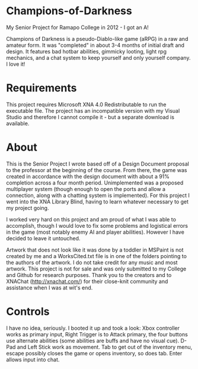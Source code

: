 # Champions-of-Darkness
My Senior Project for Ramapo College in 2012 - I got an A!

Champions of Darkness is a pseudo-Diablo-like game (aRPG) in a raw and amateur form. It was "completed" in about 3-4 months of initial draft and design. It features bad hotbar abilities, gimmicky looting, light rpg mechanics, and a chat system to keep yourself and only yourself company. I love it!

# Requirements
This project requires Microsoft XNA 4.0 Redistributable to run the executable file. The project has an incompatible version with my Visual Studio and therefore I cannot compile it - but a separate download is available.


# About
This is the Senior Project I wrote based off of a Design Document proposal to the professor at the beginning of the course. From there, the game was created in accordance with the design document with about a 91% completion across a four month period. Unimplemented was a proposed multiplayer system (though enough to open the ports and allow a connection, along with a chatting system is implemented). For this project I went into the XNA Library Blind, having to learn whatever necessary to get my project going.

I worked very hard on this project and am proud of what I was able to accomplish, though I would love to fix some problems and logistical errors in the game (most notably enemy AI and player abilities). However I have decided to leave it untouched.

Artwork that does not look like it was done by a toddler in MSPaint is not created by me and a WorksCited.txt file is in one of the folders pointing to the authors of the artwork. I do not take credit for any music and most artwork. This project is not for sale and was only submitted to my College and Github for research purposes. Thank you to the creators and to XNAChat (http://xnachat.com/) for their close-knit community and assistance when I was at wit's end.

# Controls
I have no idea, seriously.
I booted it up and took a look: Xbox controller works as primary input, Right Trigger is to Attack primary, the four buttons use alternate abilities (some abilities are buffs and have no visual cue). D-Pad and Left Stick work as movement. Tab to get out of the inventory menu, escape possibly closes the game or opens inventory, so does tab. Enter allows input into chat.
